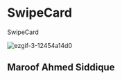 # SwipeCard
SwipeCard

![ezgif-3-12454a14d0](https://cloud.githubusercontent.com/assets/24957758/23092304/b047b022-f5ed-11e6-9e5d-67b27a204961.gif)

## Maroof Ahmed Siddique
